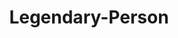 ---
title: Legendary-Person
github: https://github.com/Legendary-Person
mode: dark
transition: 3s
archetype:
- GIF
---